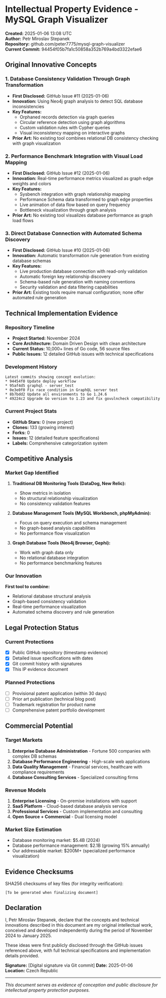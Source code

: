 # Intellectual Property Evidence - MySQL Graph Visualizer

**Created:** 2025-01-06 13:08 UTC  
**Author:** Petr Miroslav Stepanek  
**Repository:** github.com/peter7775/mysql-graph-visualizer  
**Current Commit:** 94454f05b7fa1c50858a352b769a4bd3322efae6

## Original Innovative Concepts

### 1. Database Consistency Validation Through Graph Transformation
- **First Disclosed:** GitHub Issue #11 (2025-01-06)
- **Innovation:** Using Neo4j graph analysis to detect SQL database inconsistencies
- **Key Features:**
  - Orphaned records detection via graph queries
  - Circular reference detection using graph algorithms  
  - Custom validation rules with Cypher queries
  - Visual inconsistency mapping on interactive graphs
- **Prior Art:** No existing tool combines relational DB consistency checking with graph visualization

### 2. Performance Benchmark Integration with Visual Load Mapping
- **First Disclosed:** GitHub Issue #12 (2025-01-06)
- **Innovation:** Real-time performance metrics visualized as graph edge weights and colors
- **Key Features:**
  - Sysbench integration with graph relationship mapping
  - Performance Schema data transformed to graph edge properties
  - Live animation of data flow based on query frequency
  - Bottleneck visualization through graph analysis
- **Prior Art:** No existing tool visualizes database performance as graph load flows

### 3. Direct Database Connection with Automated Schema Discovery
- **First Disclosed:** GitHub Issue #10 (2025-01-06)  
- **Innovation:** Automatic transformation rule generation from existing database schemas
- **Key Features:**
  - Live production database connection with read-only validation
  - Automatic foreign key relationship discovery
  - Schema-based rule generation with naming conventions
  - Security validation and data filtering capabilities
- **Prior Art:** Existing tools require manual configuration; none offer automated rule generation

## Technical Implementation Evidence

### Repository Timeline
- **Project Started:** November 2024
- **Core Architecture:** Domain Driven Design with clean architecture
- **Current Status:** 10,000+ lines of Go code, 56 source files
- **Public Issues:** 12 detailed GitHub issues with technical specifications

### Development History
```
Latest commits showing concept evolution:
* 94454f0 Update deploy workflow
* 95af4d5 graphql - server_test  
* 0e3e0f0 Fix race condition in GraphQL server test
* 8b7bdd2 Update all environments to Go 1.24.6
* 49224c2 Upgrade Go version to 1.23 and fix govulncheck compatibility
```

### Current Project Stats
- **GitHub Stars:** 0 (new project)
- **Clones:** 133 (growing interest)
- **Forks:** 0
- **Issues:** 12 (detailed feature specifications)
- **Labels:** Comprehensive categorization system

## Competitive Analysis

### Market Gap Identified
1. **Traditional DB Monitoring Tools (DataDog, New Relic):**
   - Show metrics in isolation
   - No structural relationship visualization
   - No consistency validation features

2. **Database Management Tools (MySQL Workbench, phpMyAdmin):**
   - Focus on query execution and schema management
   - No graph-based analysis capabilities
   - No performance flow visualization

3. **Graph Database Tools (Neo4j Browser, Gephi):**
   - Work with graph data only
   - No relational database integration
   - No performance benchmarking features

### Our Innovation
**First tool to combine:**
- Relational database structural analysis
- Graph-based consistency validation  
- Real-time performance visualization
- Automated schema discovery and rule generation

## Legal Protection Status

### Current Protections
- [x] Public GitHub repository (timestamp evidence)
- [x] Detailed issue specifications with dates
- [x] Git commit history with signatures
- [x] This IP evidence document

### Planned Protections
- [ ] Provisional patent application (within 30 days)
- [ ] Prior art publication (technical blog post)
- [ ] Trademark registration for product name
- [ ] Comprehensive patent portfolio development

## Commercial Potential

### Target Markets
1. **Enterprise Database Administration** - Fortune 500 companies with complex DB schemas
2. **Database Performance Engineering** - High-scale web applications  
3. **Data Quality Management** - Financial services, healthcare with compliance requirements
4. **Database Consulting Services** - Specialized consulting firms

### Revenue Models
1. **Enterprise Licensing** - On-premise installations with support
2. **SaaS Platform** - Cloud-based database analysis service
3. **Professional Services** - Custom implementation and consulting
4. **Open Source + Commercial** - Dual licensing model

### Market Size Estimation
- Database monitoring market: $5.4B (2024)
- Database performance management: $2.1B (growing 15% annually)
- Our addressable market: $200M+ (specialized performance visualization)

## Evidence Checksums

SHA256 checksums of key files (for integrity verification):
```
[To be generated when finalizing document]
```

## Declaration

I, Petr Miroslav Stepanek, declare that the concepts and technical innovations described in this document are my original intellectual work, conceived and developed independently during the period of November 2024 to January 2025.

These ideas were first publicly disclosed through the GitHub issues referenced above, with full technical specifications and implementation details provided.

**Signature:** [Digital signature via Git commit]
**Date:** 2025-01-06  
**Location:** Czech Republic

---

*This document serves as evidence of conception and public disclosure for intellectual property protection purposes.*
